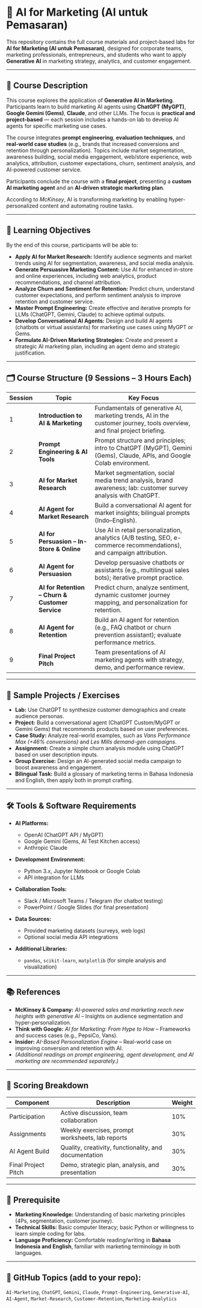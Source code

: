 # 🤖 AI for Marketing (AI untuk Pemasaran)

This repository contains the full course materials and project-based labs for **AI for Marketing (AI untuk Pemasaran)**, designed for corporate teams, marketing professionals, entrepreneurs, and students who want to apply **Generative AI** in marketing strategy, analytics, and customer engagement.

---

## 📘 Course Description

This course explores the application of **Generative AI in Marketing**. Participants learn to build marketing AI agents using **ChatGPT (MyGPT)**, **Google Gemini (Gems)**, **Claude**, and other LLMs. The focus is **practical and project-based** — each session includes a hands-on lab to develop AI agents for specific marketing use cases.  

The course integrates **prompt engineering**, **evaluation techniques**, and **real-world case studies** (e.g., brands that increased conversions and retention through personalization). Topics include market segmentation, awareness building, social media engagement, web/store experience, web analytics, attribution, customer expectations, churn, sentiment analysis, and AI-powered customer service.  

Participants conclude the course with a **final project**, presenting a **custom AI marketing agent** and an **AI-driven strategic marketing plan**.  

According to *McKinsey*, AI is transforming marketing by enabling hyper-personalized content and automating routine tasks.

---

## 🎯 Learning Objectives

By the end of this course, participants will be able to:

- **Apply AI for Market Research:** Identify audience segments and market trends using AI for segmentation, awareness, and social media analysis.  
- **Generate Persuasive Marketing Content:** Use AI for enhanced in-store and online experiences, including web analytics, product recommendations, and channel attribution.  
- **Analyze Churn and Sentiment for Retention:** Predict churn, understand customer expectations, and perform sentiment analysis to improve retention and customer service.  
- **Master Prompt Engineering:** Create effective and iterative prompts for LLMs (ChatGPT, Gemini, Claude) to achieve optimal outputs.  
- **Develop Conversational AI Agents:** Design and build AI agents (chatbots or virtual assistants) for marketing use cases using MyGPT or Gems.  
- **Formulate AI-Driven Marketing Strategies:** Create and present a strategic AI marketing plan, including an agent demo and strategic justification.  

---

## 🗂️ Course Structure (9 Sessions – 3 Hours Each)

| Session | Topic | Key Focus |
|----------|-------|------------|
| 1 | **Introduction to AI & Marketing** | Fundamentals of generative AI, marketing trends, AI in the customer journey, tools overview, and final project briefing. |
| 2 | **Prompt Engineering & AI Tools** | Prompt structure and principles; intro to ChatGPT (MyGPT), Gemini (Gems), Claude, APIs, and Google Colab environment. |
| 3 | **AI for Market Research** | Market segmentation, social media trend analysis, brand awareness; lab: customer survey analysis with ChatGPT. |
| 4 | **AI Agent for Market Research** | Build a conversational AI agent for market insights; bilingual prompts (Indo–English). |
| 5 | **AI for Persuasion – In-Store & Online** | Use AI in retail personalization, analytics (A/B testing, SEO, e-commerce recommendations), and campaign attribution. |
| 6 | **AI Agent for Persuasion** | Develop persuasive chatbots or assistants (e.g., multilingual sales bots); iterative prompt practice. |
| 7 | **AI for Retention – Churn & Customer Service** | Predict churn, analyze sentiment, dynamic customer journey mapping, and personalization for retention. |
| 8 | **AI Agent for Retention** | Build an AI agent for retention (e.g., FAQ chatbot or churn prevention assistant); evaluate performance metrics. |
| 9 | **Final Project Pitch** | Team presentations of AI marketing agents with strategy, demo, and performance review. |

---

## 🧪 Sample Projects / Exercises

- **Lab:** Use ChatGPT to synthesize customer demographics and create audience personas.  
- **Project:** Build a conversational agent (ChatGPT Custom/MyGPT or Gemini Gems) that recommends products based on user preferences.  
- **Case Study:** Analyze real-world examples, such as *Vans Performance Max (+46% conversions)* and *Les Mills demand-gen campaigns*.  
- **Assignment:** Create a simple churn analysis module using ChatGPT based on user description inputs.  
- **Group Exercise:** Design an AI-generated social media campaign to boost awareness and engagement.  
- **Bilingual Task:** Build a glossary of marketing terms in Bahasa Indonesia and English, then apply both in prompt crafting.  

---

## 🛠 Tools & Software Requirements

- **AI Platforms:**  
  - OpenAI (ChatGPT API / MyGPT)  
  - Google Gemini (Gems, AI Test Kitchen access)  
  - Anthropic Claude  

- **Development Environment:**  
  - Python 3.x, Jupyter Notebook or Google Colab  
  - API integration for LLMs  

- **Collaboration Tools:**  
  - Slack / Microsoft Teams / Telegram (for chatbot testing)  
  - PowerPoint / Google Slides (for final presentation)  

- **Data Sources:**  
  - Provided marketing datasets (surveys, web logs)  
  - Optional social media API integrations  

- **Additional Libraries:**  
  - `pandas`, `scikit-learn`, `matplotlib` (for simple analysis and visualization)  

---

## 📚 References

- **McKinsey & Company:** *AI-powered sales and marketing reach new heights with generative AI* – Insights on audience segmentation and hyper-personalization.  
- **Think with Google:** *AI for Marketing: From Hype to How* – Frameworks and success cases (e.g., PepsiCo, Vans).  
- **Insider:** *AI-Based Personalization Engine* – Real-world case on improving conversion and retention with AI.  
- *(Additional readings on prompt engineering, agent development, and AI marketing are recommended separately.)*  

---

## 🧮 Scoring Breakdown

| Component | Description | Weight |
|------------|--------------|--------|
| Participation | Active discussion, team collaboration | 10% |
| Assignments | Weekly exercises, prompt worksheets, lab reports | 30% |
| AI Agent Build | Quality, creativity, functionality, and documentation | 30% |
| Final Project Pitch | Demo, strategic plan, analysis, and presentation | 30% |

---

## 📌 Prerequisite

- **Marketing Knowledge:** Understanding of basic marketing principles (4Ps, segmentation, customer journey).  
- **Technical Skills:** Basic computer literacy; basic Python or willingness to learn simple coding for labs.  
- **Language Proficiency:** Comfortable reading/writing in **Bahasa Indonesia and English**, familiar with marketing terminology in both languages.  

---

## 🔗 GitHub Topics (add to your repo):

`AI-Marketing`, `ChatGPT`, `Gemini`, `Claude`, `Prompt-Engineering`, `Generative-AI`, `AI-Agent`, `Market-Research`, `Customer-Retention`, `Marketing-Analytics`
